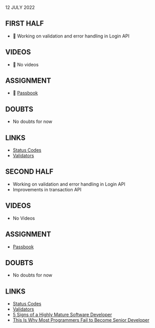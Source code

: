 12 JULY 2022

## FIRST HALF

- 🚧 Working on validation and error handling in Login API

## VIDEOS

- 🚫 No videos

## ASSIGNMENT

- 🚧 [Passbook](https://github.com/sp18-interns/django-passbook/tree/PPG-003)

## DOUBTS

- No doubts for now

## LINKS

- [Status Codes](https://www.django-rest-framework.org/api-guide/status-codes/#client-error-4xx)
- [Validators](https://www.django-rest-framework.org/api-guide/validators/)

## SECOND HALF

- Working on validation and error handling in Login API
- Improvements in transaction API

## VIDEOS

- No Videos

## ASSIGNMENT

- [Passbook](https://github.com/sp18-interns/django-passbook/tree/PPG-003)

## DOUBTS

- No doubts for now

## LINKS

- [Status Codes](https://www.django-rest-framework.org/api-guide/status-codes/#client-error-4xx)
- [Validators](https://www.django-rest-framework.org/api-guide/validators/)
- [5 Signs of a Highly Mature Software Developer](https://levelup.gitconnected.com/5-signs-of-a-highly-mature-software-developer-a23285e5cf1b)
- [This Is Why Most Programmers Fail to Become Senior Developer](https://levelup.gitconnected.com/this-is-why-most-programmers-fail-to-become-senior-developer-143bc8c1342d)